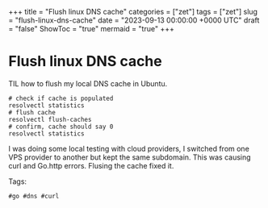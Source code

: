 +++
title = "Flush linux DNS cache"
categories = ["zet"]
tags = ["zet"]
slug = "flush-linux-dns-cache"
date = "2023-09-13 00:00:00 +0000 UTC"
draft = "false"
ShowToc = "true"
mermaid = "true"
+++

# Flush linux DNS cache

TIL how to flush my local DNS cache in Ubuntu. 

```
# check if cache is populated
resolvectl statistics
# flush cache
resolvectl flush-caches
# confirm, cache should say 0
resolvectl statistics
```

I was doing some local testing with cloud providers, I switched from one VPS provider to another but kept the same subdomain.
This was causing curl and Go.http errors. Flusing the cache fixed it.

Tags:

    #go #dns #curl
